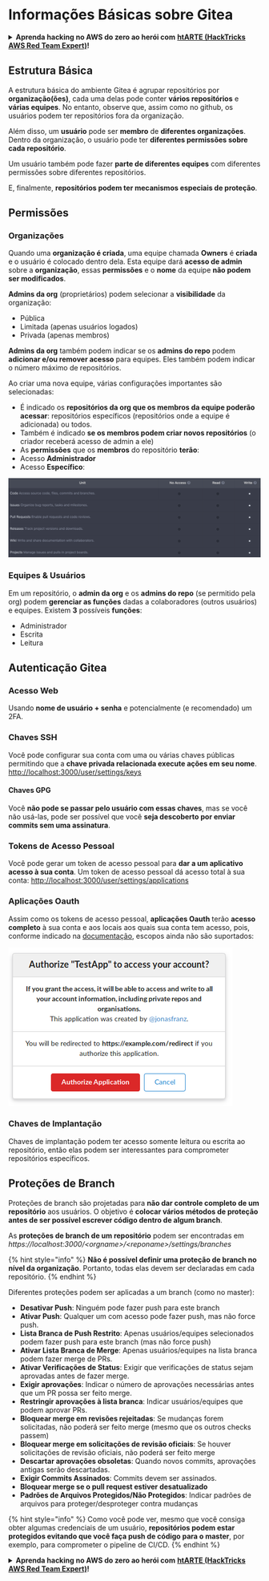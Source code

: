 # Informações Básicas sobre Gitea

<details>

<summary><strong>Aprenda hacking no AWS do zero ao herói com</strong> <a href="https://training.hacktricks.xyz/courses/arte"><strong>htARTE (HackTricks AWS Red Team Expert)</strong></a><strong>!</strong></summary>

Outras formas de apoiar o HackTricks:

* Se você quer ver sua **empresa anunciada no HackTricks** ou **baixar o HackTricks em PDF**, confira os [**PLANOS DE ASSINATURA**](https://github.com/sponsors/carlospolop)!
* Adquira o [**material oficial PEASS & HackTricks**](https://peass.creator-spring.com)
* Descubra [**A Família PEASS**](https://opensea.io/collection/the-peass-family), nossa coleção de [**NFTs exclusivos**](https://opensea.io/collection/the-peass-family)
* **Junte-se ao grupo** 💬 [**Discord**](https://discord.gg/hRep4RUj7f) ou ao [**grupo do telegram**](https://t.me/peass) ou **siga-me** no **Twitter** 🐦 [**@carlospolopm**](https://twitter.com/carlospolopm)**.**
* **Compartilhe suas técnicas de hacking enviando PRs para os repositórios do github** [**HackTricks**](https://github.com/carlospolop/hacktricks) e [**HackTricks Cloud**](https://github.com/carlospolop/hacktricks-cloud).

</details>

## Estrutura Básica

A estrutura básica do ambiente Gitea é agrupar repositórios por **organização(ões)**, cada uma delas pode conter **vários repositórios** e **várias equipes**. No entanto, observe que, assim como no github, os usuários podem ter repositórios fora da organização.

Além disso, um **usuário** pode ser **membro** de **diferentes organizações**. Dentro da organização, o usuário pode ter **diferentes permissões sobre cada repositório**.

Um usuário também pode fazer **parte de diferentes equipes** com diferentes permissões sobre diferentes repositórios.

E, finalmente, **repositórios podem ter mecanismos especiais de proteção**.

## Permissões

### Organizações

Quando uma **organização é criada**, uma equipe chamada **Owners** é **criada** e o usuário é colocado dentro dela. Esta equipe dará **acesso de admin** sobre a **organização**, essas **permissões** e o **nome** da equipe **não podem ser modificados**.

**Admins da org** (proprietários) podem selecionar a **visibilidade** da organização:

* Pública
* Limitada (apenas usuários logados)
* Privada (apenas membros)

**Admins da org** também podem indicar se os **admins do repo** podem **adicionar e/ou remover acesso** para equipes. Eles também podem indicar o número máximo de repositórios.

Ao criar uma nova equipe, várias configurações importantes são selecionadas:

* É indicado os **repositórios da org que os membros da equipe poderão acessar**: repositórios específicos (repositórios onde a equipe é adicionada) ou todos.
* Também é indicado **se os membros podem criar novos repositórios** (o criador receberá acesso de admin a ele)
* As **permissões** que os **membros** do repositório **terão**:
* Acesso **Administrador**
* Acesso **Específico**:

![](<../../.gitbook/assets/image (3) (1) (1) (1) (1) (1) (1) (1).png>)

### Equipes & Usuários

Em um repositório, o **admin da org** e os **admins do repo** (se permitido pela org) podem **gerenciar as funções** dadas a colaboradores (outros usuários) e equipes. Existem **3** possíveis **funções**:

* Administrador
* Escrita
* Leitura

## Autenticação Gitea

### Acesso Web

Usando **nome de usuário + senha** e potencialmente (e recomendado) um 2FA.

### **Chaves SSH**

Você pode configurar sua conta com uma ou várias chaves públicas permitindo que a **chave privada relacionada execute ações em seu nome**. [http://localhost:3000/user/settings/keys](http://localhost:3000/user/settings/keys)

#### **Chaves GPG**

Você **não pode se passar pelo usuário com essas chaves**, mas se você não usá-las, pode ser possível que você **seja descoberto por enviar commits sem uma assinatura**.

### **Tokens de Acesso Pessoal**

Você pode gerar um token de acesso pessoal para **dar a um aplicativo acesso à sua conta**. Um token de acesso pessoal dá acesso total à sua conta: [http://localhost:3000/user/settings/applications](http://localhost:3000/user/settings/applications)

### Aplicações Oauth

Assim como os tokens de acesso pessoal, **aplicações Oauth** terão **acesso completo** à sua conta e aos locais aos quais sua conta tem acesso, pois, conforme indicado na [documentação](https://docs.gitea.io/en-us/oauth2-provider/#scopes), escopos ainda não são suportados:

![](<../../.gitbook/assets/image (60).png>)

### Chaves de Implantação

Chaves de implantação podem ter acesso somente leitura ou escrita ao repositório, então elas podem ser interessantes para comprometer repositórios específicos.

## Proteções de Branch

Proteções de branch são projetadas para **não dar controle completo de um repositório** aos usuários. O objetivo é **colocar vários métodos de proteção antes de ser possível escrever código dentro de algum branch**.

As **proteções de branch de um repositório** podem ser encontradas em _https://localhost:3000/\<orgname>/\<reponame>/settings/branches_

{% hint style="info" %}
**Não é possível definir uma proteção de branch no nível da organização**. Portanto, todas elas devem ser declaradas em cada repositório.
{% endhint %}

Diferentes proteções podem ser aplicadas a um branch (como no master):

* **Desativar Push**: Ninguém pode fazer push para este branch
* **Ativar Push**: Qualquer um com acesso pode fazer push, mas não force push.
* **Lista Branca de Push Restrito**: Apenas usuários/equipes selecionados podem fazer push para este branch (mas não force push)
* **Ativar Lista Branca de Merge**: Apenas usuários/equipes na lista branca podem fazer merge de PRs.
* **Ativar Verificações de Status**: Exigir que verificações de status sejam aprovadas antes de fazer merge.
* **Exigir aprovações**: Indicar o número de aprovações necessárias antes que um PR possa ser feito merge.
* **Restringir aprovações à lista branca**: Indicar usuários/equipes que podem aprovar PRs.
* **Bloquear merge em revisões rejeitadas**: Se mudanças forem solicitadas, não poderá ser feito merge (mesmo que os outros checks passem)
* **Bloquear merge em solicitações de revisão oficiais**: Se houver solicitações de revisão oficiais, não poderá ser feito merge
* **Descartar aprovações obsoletas**: Quando novos commits, aprovações antigas serão descartadas.
* **Exigir Commits Assinados**: Commits devem ser assinados.
* **Bloquear merge se o pull request estiver desatualizado**
* **Padrões de Arquivos Protegidos/Não Protegidos**: Indicar padrões de arquivos para proteger/desproteger contra mudanças

{% hint style="info" %}
Como você pode ver, mesmo que você consiga obter algumas credenciais de um usuário, **repositórios podem estar protegidos evitando que você faça push de código para o master**, por exemplo, para comprometer o pipeline de CI/CD.
{% endhint %}

<details>

<summary><strong>Aprenda hacking no AWS do zero ao herói com</strong> <a href="https://training.hacktricks.xyz/courses/arte"><strong>htARTE (HackTricks AWS Red Team Expert)</strong></a><strong>!</strong></summary>

Outras formas de apoiar o HackTricks:

* Se você quer ver sua **empresa anunciada no HackTricks** ou **baixar o HackTricks em PDF**, confira os [**PLANOS DE ASSINATURA**](https://github.com/sponsors/carlospolop)!
* Adquira o [**material oficial PEASS & HackTricks**](https://peass.creator-spring.com)
* Descubra [**A Família PEASS**](https://opensea.io/collection/the-peass-family), nossa coleção de [**NFTs exclusivos**](https://opensea.io/collection/the-peass-family)
* **Junte-se ao grupo** 💬 [**Discord**](https://discord.gg/hRep4RUj7f) ou ao [**grupo do telegram**](https://t.me/peass) ou **siga-me** no **Twitter** 🐦 [**@carlospolopm**](https://twitter.com/carlospolopm)**.**
* **Compartilhe suas técnicas de hacking enviando PRs para os repositórios do github** [**HackTricks**](https://github.com/carlospolop/hacktricks) e [**HackTricks Cloud**](https://github.com/carlospolop/hacktricks-cloud).

</details>
